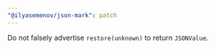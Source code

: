```yaml
---
"@ilyasemenov/json-mark": patch
---
```


Do not falsely advertise `restore(unknown)` to return `JSONValue`.

